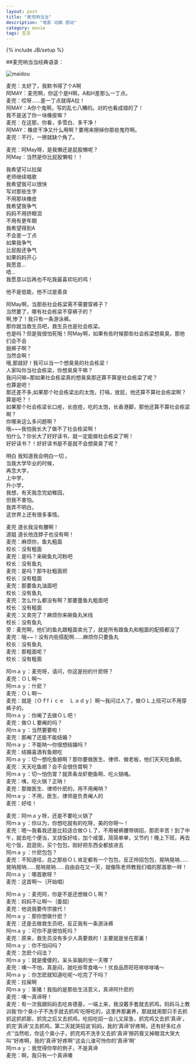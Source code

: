 ```yaml
---
layout: post
title: "麦兜响当当"
description: "电影 动画 感动"
category: movie
tags: 生活
---
```

{% include JB/setup %}

##麦兜响当当经典语录：

![maidou](http://fmn.xnimg.cn/fmn044/20100514/1450/b_large_nOcZ_5536000066152d0d.jpg)

麦兜：太好了，我默书得了个A啊    
阿MAY：麦兜啊，你这个是H啊，A和H差那么一丁点。    
麦兜：哎呀……差一丁点就得A拉！    
阿MAY：A你个鬼啊，写的乱七八糟的。对的也看成错的了！    
我不是送了你一块橡皮嘛？    
麦兜：在这那，你看，多雪白、多干净！    
阿MAY：橡皮干净又什么用啊？要用来擦掉你那些鬼符啊。    
麦兜：不行，一擦就缺个角了。


麦兜：阿May呀，是我懒还是屁股懒呢？    
阿May：当然是你比屁股懒啦！！

我希望可以拉屎    
老师继续唱歌    
我希望我可以很快    
写对那些生字    
不用那块橡皮    
我希望我争气    
妈妈不用挤眼泪    
不用有更年期        
我希望得到A    
不会差一丁点    
如果我争气    
比屁股还争气    
如果妈妈开心    
我愿意...    
唔...    
我愿意以后再也不吃我最喜欢吃的鸡！

他不是低能，他不过是善良

阿May啊，当那些社会栋梁需不需要穿裤子？     
当然要了，哪有社会栋梁不穿裤子的？     
啊,惨了！我只有一条游泳裤。     
那你就当救生员吧，救生员也是社会栋梁。     
也是吗？但是我很怕死哦！阿May啊，如果有些时候那些社会栋梁想臭臭，那他们会不会     
脱裤子啊？     
当然会啊！     
哦,那就好！我可以当一个想臭臭的社会栋梁！     
人家叫你当社会栋梁，你想臭臭干嘛？     
我问问嘛~那如果社会栋梁真的想臭臭那还算不算是社会栋梁了呢？     
也算是吧！     
那还差不多,如果那个社会栋梁出的太饱，打嗝，放屁，他还算不算社会栋梁啊？ 
算是吧？！     
如果那个社会栋梁长口疮，长痘痘，吃的太饱，长香港脚，那他还算不算社会栋梁啊？     
你哪来这么多问题啊？     
哦~~~我怕我长大了做不了社会栋梁啊！     
怕什么？你长大了好好读书，就一定能做社会栋梁了啊！     
好好读书？！好好读书是不是就不会想臭臭了呢？     
 

明白 
 我知道我会明白一切 。     
当我大学毕业的时候，     
再念大学，     
上中学，     
升小学，     
我想，有天我念完幼稚园，     
但我不害怕。     
我弄不明白，     
这世界上还有很多事情。    


 麦兜  道长我没有腰啊！    
 道姐  道长他连脖子也没有啊！    
麦兜：麻烦你，鱼丸粗面     
校长：没有粗面     
麦兜：是吗？来碗鱼丸河粉吧     
校长：没有鱼丸     
麦兜：是吗？那牛肚粗面把     
校长：没有粗面     
麦兜：那要鱼丸油面吧     
校长：没有鱼丸     
麦兜：怎么什么都没有啊？那要墨鱼丸粗面吧     
校长：没有粗面     
麦兜：又卖完了？麻烦你来碗鱼丸米线     
校长：没有鱼丸     
旁：麦兜啊，他们的鱼丸跟粗面卖光了，就是所有跟鱼丸和粗面的配搭都没了     
麦兜：哦~~！没有内些搭配啊……麻烦你只要鱼丸     
校长：没有鱼丸     
麦兜：那粗面呢？     
校长：没有粗面    

阿ｍａｙ：麦兜呀，请问，你这是扮的什麽呀？   
麦兜：ＯＬ啊～   
阿ｍａｙ：什麽？   
麦兜：ＯＬ啊～   
麦兜：就是〔Ｏｆfｉｃｅ　Ｌａｄｙ〕啊～我问过人了，做ＯＬ上班可以不用穿裤子的。    
阿ｍａｙ：你阉了去做ＯＬ吧！   
麦兜：做ＯＬ要阉的吗？   
阿ｍａｙ：当然要要啦！   
麦兜：那阉了还能不能结婚？   
阿ｍａｙ：不能呐～你很想结婚吗？   
麦兜：结婚喜酒有鱼翅吃    
阿ｍａｙ：切～想吃鱼翅啊？那你要做医生、律师、做老板，他们天天吃鱼翅。   
麦兜：天天吃鱼翅？会不会很伤胃啊？   
阿ｍａｙ：切～怕伤胃？就弄条龙虾鲍鱼啊、吃火锅咯。   
麦兜：咦，吃火锅？正呐！    
麦兜：那做医生、律师什麽的，用不用阉呐？   
阿ｍａｙ：不用，医生、律师是负责阉人的   
麦兜：好哇！   


麦兜：阿ｍａｙ呀，还是不要吃火锅了   
阿ｍａｙ：你以为，你想吃就有的吃呀，美的你呀～！   
麦兜：嗯～我看我还是比较适合做ＯＬ了，不用被裤腰带绑招，那麽辛苦！到了中午，就去吃个便当，叉烧饭好哇，加个咸蛋，简简单单，又节约！晚上下班，再去吃个饭，逛逛街，买个包包，刚好把东西全都放进去   
阿ｍａｙ：什麽包包？   
麦兜：不知道哇，总之那些ＯＬ肯定都有一个包包，反正拎招包包，晃呐晃呐……晃呐晃呐……晃呐晃呐……自由自在又一天，就像陈老师教我们唱的那首歌一样！   
阿ｍａｙ：哪首歌呀？   
麦兜：这首啊～｛开始唱｝   

阿ｍａｙ：麦兜阿，你是不是还想做ＯＬ啊？   
麦兜：妈妈不让啊～｛委屈｝   
麦兜：他说我要传宗接代！   
阿ｍａｙ：那你想做什麽？   
麦兜：还是去做救生员吧，反正我有一条游泳裤   
阿ｍａｙ：可你不是很怕死吗？   
麦兜：原来，救生员没有多少人真要救的！主要就是坐在那裏！   
阿ｍａｙ：你不怕闷吗？   
麦兜：怎麽个闷法？   
阿ｍａｙ：就是傻傻的，呆头呆脑的坐一天哪？   
麦兜：噢～不怕，真是闷，就吃些零食咯～！优良品质旺旺嗲嗲嗲咯～   
阿ｍａｙ：你怎麽就知道吃呢～吃完了干吗？   
麦兜：拉屎啊   
阿ｍａｙ：笨猪！我指的是那些生活意义，真谛阿什麽的   
麦兜：噢～真谛呀！   
麦兜：有一次我跟妈妈去吃肯德基，一端上来，我没戴手套就去抓鸡，妈妈马上教训我‘你个臭小子不洗手就去抓鸡’吃呀吃的，这里养那裏养，那就就用那只手去抓抓这抓抓那，抓完之后又去抓鸡，吃招吃招一会儿又尿急，抓完鸡又去抓‘真谛’，抓完‘真谛’又去抓鸡，第二天就哭招说‘妈妈，我的‘真谛’好疼啊，还有好多红点点’‘当然啦，你这个臭小子，抓完鸡不洗手又去抓‘真谛’擦药膏又掉眼泪大哭大叫’‘好疼啊，我的‘真谛’好疼啊’‘这会儿谁可怜你的‘真谛’啊’   
阿ｍａｙ：我觉得你举的例子，不是真谛   
麦兜：啊，我只有一个真谛噢 

